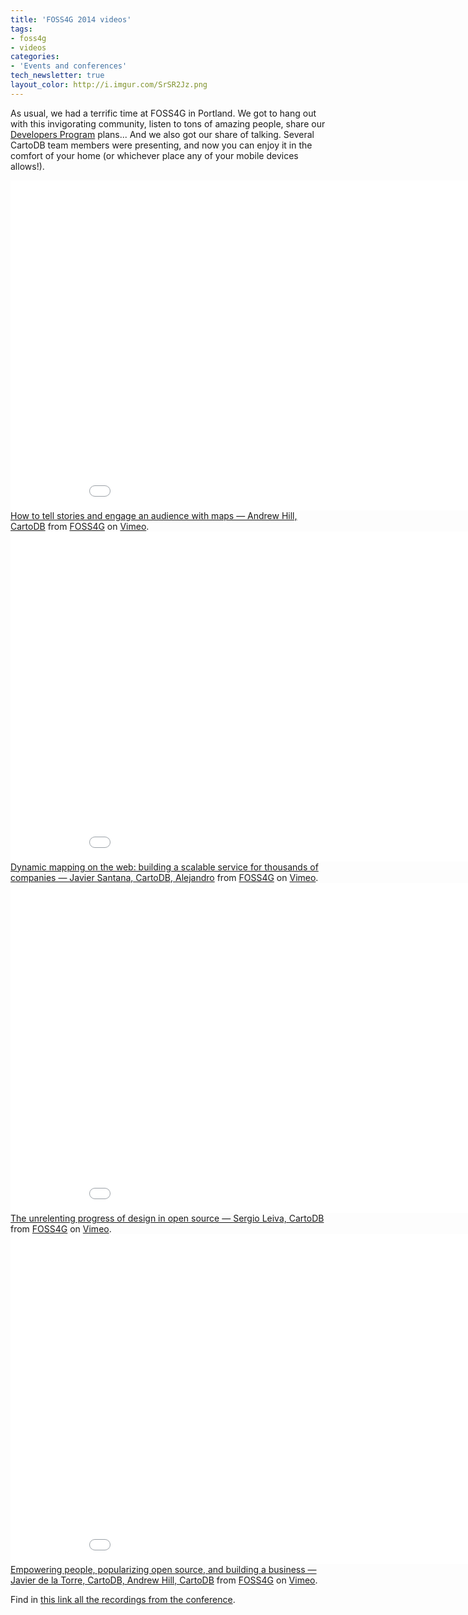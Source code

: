 ```yaml
---
title: 'FOSS4G 2014 videos'
tags:
- foss4g
- videos
categories:
- 'Events and conferences'
tech_newsletter: true
layout_color: http://i.imgur.com/SrSR2Jz.png
---
```


As usual, we had a terrific time at FOSS4G in Portland. We got to hang out with this invigorating community, listen to tons of amazing people, share our [Developers Program](http://cartodb.com/marketplace) plans... And we also got our share of talking. Several CartoDB team members were presenting, and now you can enjoy it in the comfort of your home (or whichever place any of your mobile devices allows!). 

<!--more-->

<div class="wrap">
	<iframe src="//player.vimeo.com/video/106225693?title=0&amp;byline=0&amp;portrait=0" width="940" height="528" frameborder="0" webkitallowfullscreen mozallowfullscreen allowfullscreen></iframe>
</div>
<a href="http://vimeo.com/106225693">How to tell stories and engage an audience with maps — Andrew Hill, CartoDB</a> from <a href="http://vimeo.com/foss4g">FOSS4G</a> on <a href="https://vimeo.com">Vimeo</a>.

<div class="wrap">
	<iframe src="//player.vimeo.com/video/106850915?title=0&amp;byline=0&amp;portrait=0" width="940" height="528" frameborder="0" webkitallowfullscreen mozallowfullscreen allowfullscreen></iframe> 
</div>
<a href="http://vimeo.com/106850915">Dynamic mapping on the web: building a scalable service for thousands of companies — Javier Santana, CartoDB, Alejandro</a> from <a href="http://vimeo.com/foss4g">FOSS4G</a> on <a href="https://vimeo.com">Vimeo</a>.

<div class="wrap">
	<iframe src="//player.vimeo.com/video/106848848?title=0&amp;byline=0&amp;portrait=0" width="940" height="528" frameborder="0" webkitallowfullscreen mozallowfullscreen allowfullscreen></iframe>  
</div>
<a href="http://vimeo.com/106848848">The unrelenting progress of design in open source — Sergio Leiva, CartoDB</a> from <a href="http://vimeo.com/foss4g">FOSS4G</a> on <a href="https://vimeo.com">Vimeo</a>.

<div class="wrap">
	<iframe src="//player.vimeo.com/video/106229365?title=0&amp;byline=0&amp;portrait=0" width="940" height="528" frameborder="0" webkitallowfullscreen mozallowfullscreen allowfullscreen></iframe>  
</div>
<a href="http://vimeo.com/106229365">Empowering people, popularizing open source, and building a business — Javier de la Torre, CartoDB, Andrew Hill, CartoDB</a> from <a href="http://vimeo.com/foss4g">FOSS4G</a> on <a href="https://vimeo.com">Vimeo</a>.


Find in [this link all the recordings from the conference](https://vimeo.com/foss4g/videos). 